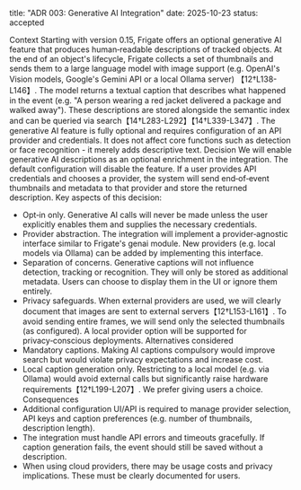 ﻿
title: "ADR 003: Generative AI Integration" date: 2025-10-23 status: accepted

Context
Starting with version 0.15, Frigate offers an optional generative AI feature that produces human‑readable descriptions of tracked objects. At the end of an object's lifecycle, Frigate collects a set of thumbnails and sends them to a large language model with image support (e.g. OpenAI's Vision models, Google's Gemini API or a local Ollama server) 【12†L138-L146】. The model returns a textual caption that describes what happened in the event (e.g. "A person wearing a red jacket delivered a package and walked away"). These descriptions are stored alongside the semantic index and can be queried via search【14†L283-L292】【14†L339-L347】.
The generative AI feature is fully optional and requires configuration of an API provider and credentials. It does not affect core functions such as detection or face recognition - it merely adds descriptive text.
Decision
We will enable generative AI descriptions as an optional enrichment in the integration. The default configuration will disable the feature. If a user provides API credentials and chooses a provider, the system will send end‑of‑event thumbnails and metadata to that provider and store the returned description.
Key aspects of this decision:
* Opt‑in only. Generative AI calls will never be made unless the user explicitly enables them and supplies the necessary credentials.
* Provider abstraction. The integration will implement a provider‑agnostic interface similar to Frigate's genai module. New providers (e.g. local models via Ollama) can be added by implementing this interface.
* Separation of concerns. Generative captions will not influence detection, tracking or recognition. They will only be stored as additional metadata. Users can choose to display them in the UI or ignore them entirely.
* Privacy safeguards. When external providers are used, we will clearly document that images are sent to external servers【12†L153-L161】. To avoid sending entire frames, we will send only the selected thumbnails (as configured). A local provider option will be supported for privacy‑conscious deployments.
Alternatives considered
* Mandatory captions. Making AI captions compulsory would improve search but would violate privacy expectations and increase cost.
* Local caption generation only. Restricting to a local model (e.g. via Ollama) would avoid external calls but significantly raise hardware requirements【12†L199-L207】. We prefer giving users a choice.
Consequences
* Additional configuration UI/API is required to manage provider selection, API keys and caption preferences (e.g. number of thumbnails, description length).
* The integration must handle API errors and timeouts gracefully. If caption generation fails, the event should still be saved without a description.
* When using cloud providers, there may be usage costs and privacy implications. These must be clearly documented for users.

